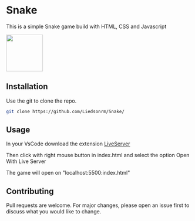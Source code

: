 # Snake

This is a simple Snake game build with HTML, CSS and Javascript

<img src=”https://github.com/Liedsonrm/Snake/blob/main/snakeStart.png” width="100px" height="100px"/>

## Installation

Use the git to clone the repo.

```bash
git clone https://github.com/Liedsonrm/Snake/
```

## Usage

In your VsCode download the extension [LiveServer](https://marketplace.visualstudio.com/items?itemName=ritwickdey.LiveServer)

Then click with right mouse button in index.html and select the option Open With Live Server

The game will open on "localhost:5500:index.html"
## Contributing

Pull requests are welcome. For major changes, please open an issue first
to discuss what you would like to change.
